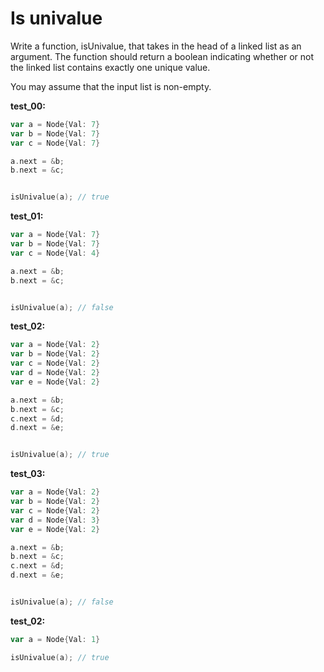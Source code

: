 # Is univalue

Write a function, isUnivalue, that takes in the head of a linked list as an argument. The function should return a boolean indicating whether or not the linked list contains exactly one unique value.

You may assume that the input list is non-empty.

**test_00:**
```go
var a = Node{Val: 7}
var b = Node{Val: 7}
var c = Node{Val: 7}

a.next = &b;
b.next = &c;


isUnivalue(a); // true
```
**test_01:**
```go
var a = Node{Val: 7}
var b = Node{Val: 7}
var c = Node{Val: 4}

a.next = &b;
b.next = &c;


isUnivalue(a); // false
```
**test_02:**
```go
var a = Node{Val: 2}
var b = Node{Val: 2}
var c = Node{Val: 2}
var d = Node{Val: 2}
var e = Node{Val: 2}

a.next = &b;
b.next = &c;
c.next = &d;
d.next = &e;


isUnivalue(a); // true
```
**test_03:**
```go
var a = Node{Val: 2}
var b = Node{Val: 2}
var c = Node{Val: 2}
var d = Node{Val: 3}
var e = Node{Val: 2}

a.next = &b;
b.next = &c;
c.next = &d;
d.next = &e;


isUnivalue(a); // false
```
**test_02:**
```go
var a = Node{Val: 1}

isUnivalue(a); // true
```